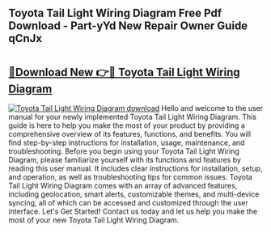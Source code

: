 ## Toyota Tail Light Wiring Diagram Free Pdf Download - Part-yYd New Repair Owner Guide qCnJx

# <h2><a href="http://dfo9c3.blite.top/?on=Toyota+Tail+Light+Wiring+Diagram">🔗Download New 👉🔴 Toyota Tail Light Wiring Diagram</a></h2>

[![Toyota Tail Light Wiring Diagram download](https://i.imgur.com/lujVjoI.png)](http://dfo9c3.blite.top/?on=Toyota+Tail+Light+Wiring+Diagram)
Hello and welcome to the user manual for your newly implemented Toyota Tail Light Wiring Diagram. This guide is here to help you make the most of your product by providing a comprehensive overview of its features, functions, and benefits. You will find step-by-step instructions for installation, usage, maintenance, and troubleshooting. Before you begin using your Toyota Tail Light Wiring Diagram, please familiarize yourself with its functions and features by reading this user manual. It includes clear instructions for installation, setup, and operation, as well as troubleshooting tips for common issues. Toyota Tail Light Wiring Diagram comes with an array of advanced features, including geolocation, smart alerts, customizable themes, and multi-device syncing, all of which can be accessed and customized through the user interface. Let's Get Started! Contact us today and let us help you make the most of your new Toyota Tail Light Wiring Diagram.

